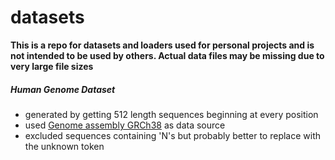 # datasets

**This is a repo for datasets and loaders used for personal projects and is not intended to be used by others. Actual data files may be missing due to very large file sizes**

##### Human Genome Dataset

- generated by getting 512 length sequences beginning at every position
- used [Genome assembly GRCh38](https://www.ncbi.nlm.nih.gov/datasets/genome/GCF_000001405.26/) as data source
- excluded sequences containing 'N's but probably better to replace with the unknown token